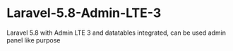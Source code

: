 # Laravel-5.8-Admin-LTE-3
Laravel 5.8 with Admin LTE 3 and datatables integrated, can be used admin panel like purpose
